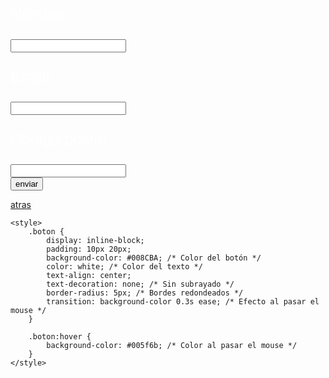 
<html>
<head>
    <title></title>
    <style>
        body {
            background-image: url('gif 04.gif');
            background-size: cover;
            background-repeat: no-repeat;
            background-attachment: fixed;
        }
    </style>
</head>
<body>

</head>
<body>
    <h2></h2><p style="font-size: 50px; color: white; font-family: 'Arial Black ', sans-serif; text-align: center;">
    </p>
    <form action="/submit_form" method="POST">
        <p style="font-size: 25px; color: white; font-family: 'Arial Black ', sans-serif; text-align: left;"> Nombre
    </p>
        <input type="text" id="nombre" name="nombre"><br>
     <form action="/submit_form" method="POST">
        <p style="font-size: 25px; color: white; font-family: 'Arial Black ', sans-serif; text-align: left;"> Email
    </p>
        <input type="email" id="email" name="email"><br>
      <p style="font-size: 25px; color: white; font-family: 'Arial Black ', sans-serif; text-align: left;"> Codigo postal
    </p>
        <input type="text" id="codigo_postal" name="codigo_postal"><br>
        <button type="button" onclick="location.href='https://ice200626.github.io/web-004/'">enviar</button>
    </form>
</body>
</html>

<html lang="es">
<head>
    <meta charset="UTF-8">
    <meta name="viewport" content="width=device-width, initial-scale=1.0">
    <title>Botón con Hipervínculo</title>
</head>
<body>
    <a href="https://ice200626.github.io/web-002/" class="boton">atras</a>

    <style>
        .boton {
            display: inline-block;
            padding: 10px 20px;
            background-color: #008CBA; /* Color del botón */
            color: white; /* Color del texto */
            text-align: center;
            text-decoration: none; /* Sin subrayado */
            border-radius: 5px; /* Bordes redondeados */
            transition: background-color 0.3s ease; /* Efecto al pasar el mouse */
        }

        .boton:hover {
            background-color: #005f6b; /* Color al pasar el mouse */
        }
    </style>
</body>
